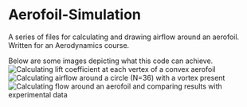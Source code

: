 # Aerofoil-Simulation
A series of files for calculating and drawing airflow around an aerofoil. Written for an Aerodynamics course. 

Below are some images depicting what this code can achieve.
![Calculating lift coefficient at each vertex of a convex aerofoil](https://i.imgur.com/prgd8Uc.png)
![Calculating airflow around a circle (N=36) with a vortex present](https://i.imgur.com/2GrILjE.png)
![Calculating flow around an aerofoil and comparing results with experimental data](https://i.imgur.com/LgGFEUp.png)

